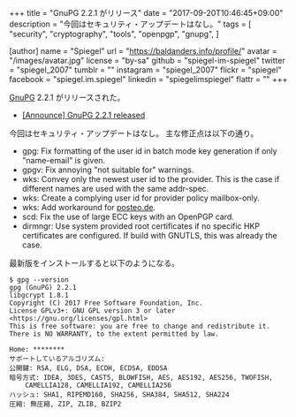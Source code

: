 +++
title = "GnuPG 2.2.1 がリリース"
date =  "2017-09-20T10:46:45+09:00"
description = "今回はセキュリティ・アップデートはなし。"
tags = [
  "security",
  "cryptography",
  "tools",
  "openpgp",
  "gnupg",
]

[author]
  name      = "Spiegel"
  url       = "https://baldanders.info/profile/"
  avatar    = "/images/avatar.jpg"
  license   = "by-sa"
  github    = "spiegel-im-spiegel"
  twitter   = "spiegel_2007"
  tumblr    = ""
  instagram = "spiegel_2007"
  flickr    = "spiegel"
  facebook  = "spiegel.im.spiegel"
  linkedin  = "spiegelimspiegel"
  flattr    = ""
+++

[GnuPG] 2.2.1 がリリースされた。

- [[Announce] GnuPG 2.2.1 released](https://lists.gnupg.org/pipermail/gnupg-announce/2017q3/000415.html)

今回はセキュリティ・アップデートはなし。
主な修正点は以下の通り。

* gpg: Fix formatting of the user id in batch mode key generation if only "name-email" is given.
* gpgv: Fix annoying "not suitable for" warnings.
* wks: Convey only the newest user id to the provider.  This is the case if different names are used with the same addr-spec.
* wks: Create a complying user id for provider policy mailbox-only.
* wks: Add workaround for [posteo.de](https://posteo.de/ "Email green, secure, simple and ad-free - posteo.de -").
* scd: Fix the use of large ECC keys with an OpenPGP card.
* dirmngr: Use system provided root certificates if no specific HKP certificates are configured.  If build with GNUTLS, this was already the case.

最新版をインストールすると以下のようになる。

```text
$ gpg --version
gpg (GnuPG) 2.2.1
libgcrypt 1.8.1
Copyright (C) 2017 Free Software Foundation, Inc.
License GPLv3+: GNU GPL version 3 or later <https://gnu.org/licenses/gpl.html>
This is free software: you are free to change and redistribute it.
There is NO WARRANTY, to the extent permitted by law.

Home: ********
サポートしているアルゴリズム:
公開鍵: RSA, ELG, DSA, ECDH, ECDSA, EDDSA
暗号方式: IDEA, 3DES, CAST5, BLOWFISH, AES, AES192, AES256, TWOFISH,
    CAMELLIA128, CAMELLIA192, CAMELLIA256
ハッシュ: SHA1, RIPEMD160, SHA256, SHA384, SHA512, SHA224
圧縮: 無圧縮, ZIP, ZLIB, BZIP2
```

[GnuPG]: https://gnupg.org/ "The GNU Privacy Guard"
